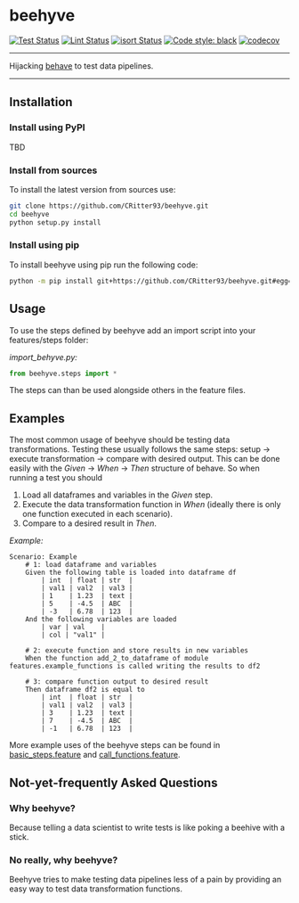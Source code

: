 # beehyve

[![Test Status](https://github.com/CRitter93/beehyve/workflows/Tests/badge.svg)](https://github.com/CRitter93/beehyve/actions?query=workflow%3ATests)
[![Lint Status](https://github.com/CRitter93/beehyve/workflows/Lint/badge.svg)](https://github.com/CRitter93/beehyve/actions?query=workflow%3ALint)
[![isort Status](https://github.com/CRitter93/beehyve/workflows/isort/badge.svg)](https://github.com/CRitter93/beehyve/actions?query=workflow%3Aisort)
[![Code style: black](https://img.shields.io/badge/code%20style-black-000000.svg)](https://github.com/psf/black)
[![codecov](https://codecov.io/gh/CRitter93/beehyve/branch/main/graph/badge.svg?token=5QBV9RI4J6)](https://codecov.io/gh/CRitter93/beehyve)

---

Hijacking [behave](https://behave.readthedocs.io/en/stable/) to test data pipelines.

---

## Installation

### Install using PyPI
TBD

### Install from sources
To install the latest version from sources use:
```bash
git clone https://github.com/CRitter93/beehyve.git
cd beehyve
python setup.py install
```

### Install using pip
To install beehyve using pip run the following code:
```bash
python -m pip install git+https://github.com/CRitter93/beehyve.git#egg=beehyve
```

## Usage
To use the steps defined by beehyve add an import script into your features/steps folder:

*import_behyve.py:*
```python
from beehyve.steps import *
```

The steps can than be used alongside others in the feature files.

## Examples
The most common usage of beehyve should be testing data transformations.
Testing these usually follows the same steps: setup &rarr; execute transformation &rarr; compare with desired output.
This can be done easily with the *Given* &rarr; *When* &rarr; *Then* structure of behave.
So when running a test you should
1. Load all dataframes and variables in the *Given* step.
2. Execute the data transformation function in *When* (ideally there is only one function executed in each scenario).
3. Compare to a desired result in *Then*.

*Example:*
```gherkin
Scenario: Example
    # 1: load dataframe and variables
    Given the following table is loaded into dataframe df
        | int  | float | str  |
        | val1 | val2  | val3 |
        | 1    | 1.23  | text |
        | 5    | -4.5  | ABC  |
        | -3   | 6.78  | 123  |
    And the following variables are loaded
        | var | val    |
        | col | "val1" |

    # 2: execute function and store results in new variables
    When the function add_2_to_dataframe of module features.example_functions is called writing the results to df2

    # 3: compare function output to desired result
    Then dataframe df2 is equal to
        | int  | float | str  |
        | val1 | val2  | val3 |
        | 3    | 1.23  | text |
        | 7    | -4.5  | ABC  |
        | -1   | 6.78  | 123  |
```

More example uses of the beehyve steps can be found in [basic_steps.feature](https://github.com/CRitter93/beehyve/blob/initial_commit/features/basic_steps.feature) and [call_functions.feature](https://github.com/CRitter93/beehyve/blob/initial_commit/features/call_functions.feature).

## Not-yet-frequently Asked Questions
### Why beehyve?
Because telling a data scientist to write tests is like poking a beehive with a stick.

### No really, why beehyve?
Beehyve tries to make testing data pipelines less of a pain by providing an easy way to test data transformation functions.
